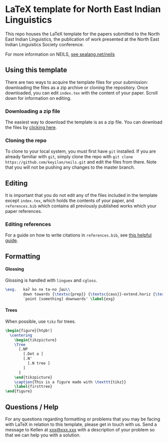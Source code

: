 # LaTeX template for North East Indian Linguistics

This repo houses the LaTeX template for the papers submitted to the North East Indian Linguistics, the publication of work presented at the North East Indian Linguistics Society conference.

For more information on NEILS, [see sealang.net/neils](http://sealang.net/neils/)

## Using this template

There are two ways to acquire the template files for your submission: downloading the files as a zip archive or cloning the repository. Once downloaded, you can edit `index.tex` with the content of your paper. Scroll down for information on editing.

### Downloading a zip file

The easiest way to download the template is as a zip file. You can download the files by [clicking here](https://github.com/keyilan/neils/archive/master.zip).

### Cloning the repo

To clone to your local system, you must first have `git` installed. If you are already familiar with `git`, simply clone the repo with `git clone https://github.com/keyilan/neils.git` and edit the files from there. Note that you will not be pushing any changes to the master branch.

## Editing

It is important that you do not edit any of the files included in the template except `index.tex`, which holds the contents of your paper, and `references.bib` which contains all previously published works which your paper references.

### Editing references

For a guide on how to write citations in `references.bib`, see [this helpful guide](https://www.economics.utoronto.ca/osborne/latex/BIBTEX.HTM).

## Formatting

#### Glossing

Glossing is handled with `linguex` and `cgloss`.

````latex
\exg.   kaʔ ko nɤ tə-no ʃɯu\\
        down towards {\textsc{prep}} {\textsc{caus}}-extend.horiz {\textsc{imp}} \\~\\
        `point [something] downwards' \label{exg}
````

#### Trees

When possible, use `tikz` for trees.

````latex
\begin{figure}[htpb!]
  \centering
    \begin{tikzpicture}
    \Tree
      [.NP
        [.Det a ]
        [.N'
          [.N tree ]
        ]
      ]
    \end{tikzpicture}
    \caption{This is a figure made with \texttt{tikz}}
    \label{firsttree}
\end{figure}
````

## Questions / Help

For any questions regarding formatting or problems that you may be facing with LaTeX in relation to this template, please get in touch with us. Send a message to Kellen at xxx@xxx.xxx with a description of your problem so that we can help you with a solution.
